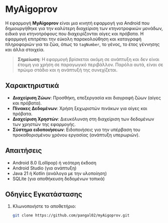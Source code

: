 # MyAigoprov

Η εφαρμογή **MyAigoprov** είναι μια κινητή εφαρμογή για Android που δημιουργήθηκε για την καλύτερη διαχείριση των κτηνοτροφικών μονάδων, ειδικά για κτηνοτρόφους που διαχειρίζονται αίγες και πρόβατα. Η εφαρμογή επιτρέπει την εύκολη παρακολούθηση και καταγραφή πληροφοριών για τα ζώα, όπως το `tagNumber`, το γένος, το έτος γέννησης και άλλα στοιχεία.

> **Σημείωση**: Η εφαρμογή βρίσκεται ακόμη σε ανάπτυξη και δεν είναι έτοιμη για χρήση σε παραγωγικό περιβάλλον. Παρόλα αυτά, είναι σε πρώιμο στάδιο και η ανάπτυξή της συνεχίζεται.

## Χαρακτηριστικά

- **Διαχείριση Ζώων**: Προσθήκη, επεξεργασία και διαγραφή ζώων (αίγες και πρόβατα).
- **Πίνακες Δεδομένων**: Χρήση ξεχωριστών πινάκων για αίγες και πρόβατα.
- **Διαχείριση Χρηστών**: Διευκόλυνση στη διαχείριση των δεδομένων των χρηστών της εφαρμογής.
- **Σύστημα ειδοποιήσεων**: Ειδοποιήσεις για την υπέρβαση του προκαθορισμένου χρόνου εργασίας (ανάπτυξη υπερωριών).

## Απαιτήσεις

- Android 8.0 (Lollipop) ή νεότερη έκδοση
- Android Studio (για ανάπτυξη)
- Java 21 ή Kotlin (ανάλογα με την υλοποίηση)
- SQLite (για αποθήκευση δεδομένων τοπικά)

## Οδηγίες Εγκατάστασης

1. Κλωνοποιήστε το αποθετήριο:
   ```bash
   git clone https://github.com/pangal02/myAigoprov.git
